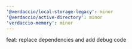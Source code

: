 ```yaml
---
'@verdaccio/local-storage-legacy': minor
'@verdaccio/active-directory': minor
'verdaccio-memory': minor
---
```


feat: replace dependencies and add debug code
